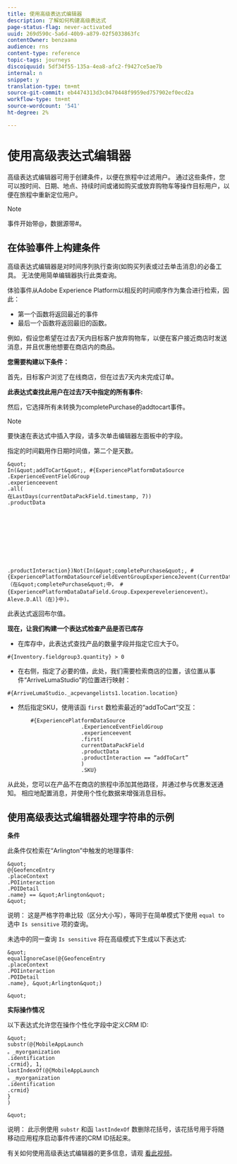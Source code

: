 ```yaml
---
title: 使用高级表达式编辑器
description: 了解如何构建高级表达式
page-status-flag: never-activated
uuid: 269d590c-5a6d-40b9-a879-02f5033863fc
contentOwner: benzaama
audience: rns
content-type: reference
topic-tags: journeys
discoiquuid: 5df34f55-135a-4ea8-afc2-f9427ce5ae7b
internal: n
snippet: y
translation-type: tm+mt
source-git-commit: eb4474313d3c0470448f9959ed757902ef0ecd2a
workflow-type: tm+mt
source-wordcount: '541'
ht-degree: 2%

---
```



# 使用高级表达式编辑器

高级表达式编辑器可用于创建条件，以便在旅程中过滤用户。 通过这些条件，您可以按时间、日期、地点、持续时间或诸如购买或放弃购物车等操作目标用户，以便在旅程中重新定位用户。

>[!NOTE]
>
>事件开始带@，数据源带#。

## 在体验事件上构建条件

高级表达式编辑器是对时间序列执行查询(如购买列表或过去单击消息)的必备工具。 无法使用简单编辑器执行此类查询。

体验事件从Adobe Experience Platform以相反的时间顺序作为集合进行检索，因此：

* 第一个函数将返回最近的事件
* 最后一个函数将返回最旧的函数。

例如，假设您希望在过去7天内目标客户放弃购物车，以便在客户接近商店时发送消息，并且优惠他想要在商店内的商品。

**您需要构建以下条件：**

首先，目标客户浏览了在线商店，但在过去7天内未完成订单。

<!--**This expression looks for a specified value in a string value:**

`In (“addToCart”, #{field reference from experience event})`-->

**此表达式查找此用户在过去7天中指定的所有事件:**

然后，它选择所有未转换为completePurchase的addtocart事件。

>[!NOTE]
>
>要快速在表达式中插入字段，请多次单击编辑器左面板中的字段。

指定的时间戳用作日期时间值，第二个是天数。

    &quot;
    In(&quot;addToCart&quot;, #{ExperiencePlatformDataSource
    .ExperienceEventFieldGroup
    .experienceevent
    .all(
    在LastDays(currentDataPackField.timestamp, 7))
    .productData
    
    
    
    
    
    
    
    
    
    
    .productInteraction})Not(In(&quot;completePurchase&quot;, #{ExperiencePlatformDataSourceFieldEventGroupExperienceJevent(CurrentDataPackField.7)ExperienceEventAll（在&quot;completePurchase&quot;中， #{ExperiencePlatformDataDataField.Group.Expexpereveleriencevent）。Aleve.D.All（在）}中)。

此表达式返回布尔值。

**现在，让我们构建一个表达式检查产品是否已库存**

* 在库存中，此表达式查找产品的数量字段并指定它应大于0。

`#{Inventory.fieldgroup3.quantity} > 0`

* 在右侧，指定了必要的值，此处，我们需要检索商店的位置，该位置从事件“ArriveLumaStudio”的位置进行映射：

`#{ArriveLumaStudio._acpevangelists1.location.location}`

* 然后指定SKU，使用该函 `first` 数检索最近的“addToCart”交互：

   ```
       #{ExperiencePlatformDataSource
                       .ExperienceEventFieldGroup
                       .experienceevent
                       .first(
                       currentDataPackField
                       .productData
                       .productInteraction == “addToCart”
                       )
                       .SKU}
   ```

从此处，您可以在产品不在商店的旅程中添加其他路径，并通过参与优惠发送通知。 相应地配置消息，并使用个性化数据来增强消息目标。

## 使用高级表达式编辑器处理字符串的示例

**条件**

此条件仅检索在“Arlington”中触发的地理事件:

    &quot;
    @{GeofenceEntry
    .placeContext
    .POIinteraction
    .POIDetail
    .name} == &quot;Arlington&quot;
    &quot;

说明： 这是严格字符串比较（区分大小写），等同于在简单模式下使用 `equal to` 选中 `Is sensitive` 项的查询。

未选中的同一查询 `Is sensitive` 将在高级模式下生成以下表达式:

    &quot;
    equalIgnoreCase(@{GeofenceEntry
    .placeContext
    .POIinteraction
    .POIDetail
    .name}, &quot;Arlington&quot;)
    
    &quot;

**实际操作情况**

以下表达式允许您在操作个性化字段中定义CRM ID:

    &quot;
    substr(@{MobileAppLaunch
    。_myorganization
    .identification
    .crmid}, 1,
    lastIndexOf(@{MobileAppLaunch
    。_myorganization
    .identification
    .crmid}
    }
    )
    
    &quot;

说明： 此示例使用 `substr` 和函 `lastIndexOf` 数删除花括号，该花括号用于将随移动应用程序启动事件传递的CRM ID括起来。

有关如何使用高级表达式编辑器的更多信息，请观 [看此视频](https://docs.adobe.com/content/help/en/platform-learn/tutorials/journey-orchestration/create-a-journey.html)。
